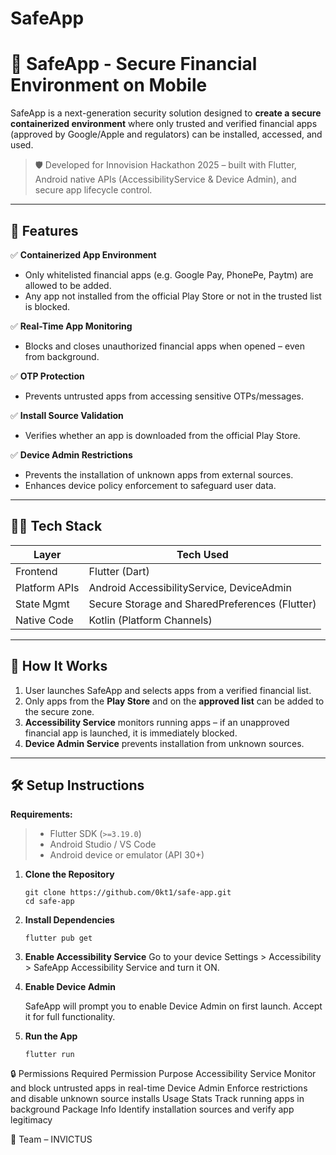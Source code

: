 # SafeApp

# 🔐 SafeApp - Secure Financial Environment on Mobile

SafeApp is a next-generation security solution designed to **create a secure containerized environment** where only trusted and verified financial apps (approved by Google/Apple and regulators) can be installed, accessed, and used.

>🛡️ Developed for Innovision Hackathon 2025 – built with Flutter, Android native APIs (AccessibilityService & Device Admin), and secure app lifecycle control.

---

## 🚀 Features

✅ **Containerized App Environment**  
- Only whitelisted financial apps (e.g. Google Pay, PhonePe, Paytm) are allowed to be added.  
- Any app not installed from the official Play Store or not in the trusted list is blocked.

✅ **Real-Time App Monitoring**  
- Blocks and closes unauthorized financial apps when opened – even from background.

✅ **OTP Protection**  
- Prevents untrusted apps from accessing sensitive OTPs/messages.

✅ **Install Source Validation**  
- Verifies whether an app is downloaded from the official Play Store.

✅ **Device Admin Restrictions**  
- Prevents the installation of unknown apps from external sources.
- Enhances device policy enforcement to safeguard user data.

---

## 🧑‍💻 Tech Stack

| Layer         | Tech Used                          |
|---------------|------------------------------------|
| Frontend      | Flutter (Dart)                     |
| Platform APIs | Android AccessibilityService, DeviceAdmin |
| State Mgmt    | Secure Storage and SharedPreferences (Flutter)        |
| Native Code   | Kotlin (Platform Channels)         |

---

## 📲 How It Works

1. User launches SafeApp and selects apps from a verified financial list.
2. Only apps from the **Play Store** and on the **approved list** can be added to the secure zone.
3. **Accessibility Service** monitors running apps – if an unapproved financial app is launched, it is immediately blocked.
4. **Device Admin Service** prevents installation from unknown sources.

---

## 🛠️ Setup Instructions

 **Requirements:**  
> - Flutter SDK (`>=3.19.0`)  
> - Android Studio / VS Code  
> - Android device or emulator (API 30+)

1. **Clone the Repository**
   ```
   git clone https://github.com/0kt1/safe-app.git
   cd safe-app
   ```
2. **Install Dependencies**
    ```
    flutter pub get
    ```
3. **Enable Accessibility Service**
    Go to your device Settings > Accessibility > SafeApp Accessibility Service and turn it ON.

3. **Enable Device Admin**

    SafeApp will prompt you to enable Device Admin on first launch. Accept it for full functionality.

4. **Run the App**
    ```
    flutter run
    ```
🔒 Permissions Required
Permission	Purpose
Accessibility Service	Monitor and block untrusted apps in real-time
Device Admin	Enforce restrictions and disable unknown source installs
Usage Stats	Track running apps in background
Package Info	Identify installation sources and verify app legitimacy

👥 Team – INVICTUS








